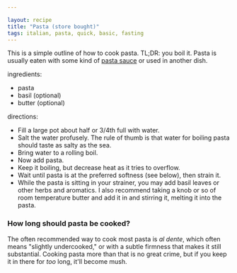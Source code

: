 ```yaml
---

layout: recipe
title: "Pasta (store bought)"
tags: italian, pasta, quick, basic, fasting
---
```


This is a simple outline of how to cook pasta.
TL;DR: you boil it.
Pasta is usually eaten with some kind of [pasta sauce](/recipes/pasta-sauce) or used in another dish.

ingredients:
- pasta
- basil (optional)
- butter (optional)

directions:
- Fill a large pot about half or 3/4th full with water.
- Salt the water profusely. The rule of thumb is that water for boiling pasta should taste as salty as the sea.
- Bring water to a rolling boil.
- Now add pasta.
- Keep it boiling, but decrease heat as it tries to overflow.
- Wait until pasta is at the preferred softness (see below), then strain it.
- While the pasta is sitting in your strainer, you may add basil leaves or other herbs and aromatics. I also recommend taking a knob or so of room temperature butter and add it in and stirring it, melting it into the pasta.

### How long should pasta be cooked?

The often recommended way to cook most pasta is *al dente*, which often means "slightly undercooked," or with a subtle firmness that makes it still substantial.
Cooking pasta more than that is no great crime,
but if you keep it in there for *too* long, it'll become mush.
